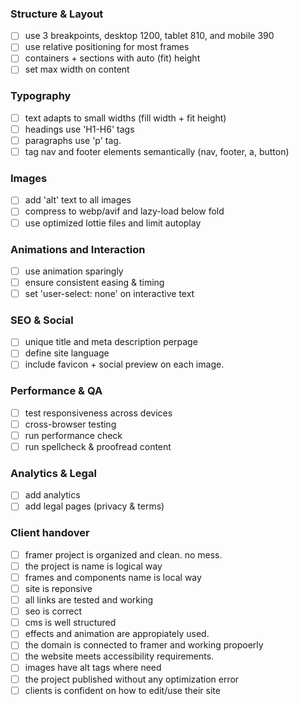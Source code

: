 ### Structure & Layout 
- [ ] use 3 breakpoints, desktop 1200, tablet 810, and mobile 390
- [ ] use relative positioning for most frames
- [ ] containers + sections with auto (fit) height
- [ ] set max width on content 

### Typography 
- [ ] text adapts to small widths (fill width + fit height)
- [ ] headings use 'H1-H6' tags
- [ ] paragraphs use 'p' tag.
- [ ] tag nav and footer elements semantically (nav, footer, a, button)

### Images
- [ ] add 'alt' text to all images
- [ ] compress to webp/avif and lazy-load below fold
- [ ] use optimized lottie files and limit autoplay

### Animations and Interaction
- [ ] use animation sparingly
- [ ] ensure consistent easing & timing
- [ ] set 'user-select: none' on interactive text

### SEO & Social
- [ ] unique title and meta description perpage
- [ ] define site language
- [ ] include favicon + social preview on each image.

### Performance & QA
- [ ] test responsiveness across devices
- [ ] cross-browser testing
- [ ] run performance check
- [ ] run spellcheck & proofread content

### Analytics & Legal
- [ ] add analytics
- [ ] add legal pages (privacy & terms)

### Client handover
- [ ] framer project is organized and clean. no mess.
- [ ] the project is name is logical way
- [ ] frames and components name is local way
- [ ] site is reponsive
- [ ] all links are tested and working
- [ ] seo is correct
- [ ] cms is well structured
- [ ] effects and animation are appropiately used.
- [ ] the domain is connected to framer and working propoerly
- [ ] the website meets accessibility requirements.
- [ ] images have alt tags where need
- [ ] the project published without any optimization error
- [ ] clients is confident on how to edit/use their site
